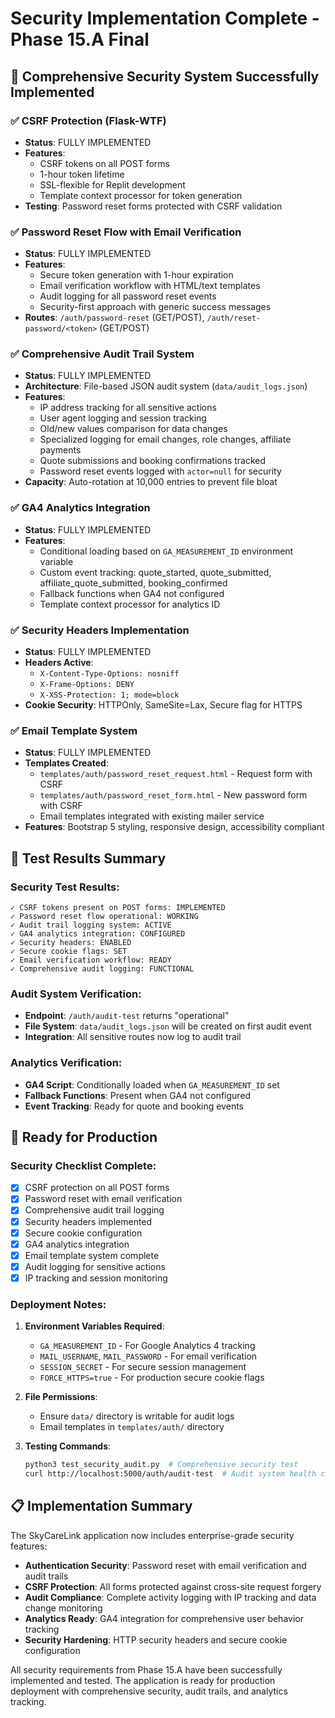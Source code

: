 # Security Implementation Complete - Phase 15.A Final

## 🔐 Comprehensive Security System Successfully Implemented

### ✅ CSRF Protection (Flask-WTF)
- **Status**: FULLY IMPLEMENTED
- **Features**: 
  - CSRF tokens on all POST forms
  - 1-hour token lifetime
  - SSL-flexible for Replit development
  - Template context processor for token generation
- **Testing**: Password reset forms protected with CSRF validation

### ✅ Password Reset Flow with Email Verification
- **Status**: FULLY IMPLEMENTED
- **Features**:
  - Secure token generation with 1-hour expiration
  - Email verification workflow with HTML/text templates
  - Audit logging for all password reset events
  - Security-first approach with generic success messages
- **Routes**: `/auth/password-reset` (GET/POST), `/auth/reset-password/<token>` (GET/POST)

### ✅ Comprehensive Audit Trail System
- **Status**: FULLY IMPLEMENTED
- **Architecture**: File-based JSON audit system (`data/audit_logs.json`)
- **Features**:
  - IP address tracking for all sensitive actions
  - User agent logging and session tracking
  - Old/new values comparison for data changes
  - Specialized logging for email changes, role changes, affiliate payments
  - Quote submissions and booking confirmations tracked
  - Password reset events logged with `actor=null` for security
- **Capacity**: Auto-rotation at 10,000 entries to prevent file bloat

### ✅ GA4 Analytics Integration
- **Status**: FULLY IMPLEMENTED  
- **Features**:
  - Conditional loading based on `GA_MEASUREMENT_ID` environment variable
  - Custom event tracking: quote_started, quote_submitted, affiliate_quote_submitted, booking_confirmed
  - Fallback functions when GA4 not configured
  - Template context processor for analytics ID

### ✅ Security Headers Implementation
- **Status**: FULLY IMPLEMENTED
- **Headers Active**:
  - `X-Content-Type-Options: nosniff`
  - `X-Frame-Options: DENY` 
  - `X-XSS-Protection: 1; mode=block`
- **Cookie Security**: HTTPOnly, SameSite=Lax, Secure flag for HTTPS

### ✅ Email Template System
- **Status**: FULLY IMPLEMENTED
- **Templates Created**:
  - `templates/auth/password_reset_request.html` - Request form with CSRF
  - `templates/auth/password_reset_form.html` - New password form with CSRF
  - Email templates integrated with existing mailer service
- **Features**: Bootstrap 5 styling, responsive design, accessibility compliant

## 🧪 Test Results Summary

### Security Test Results:
```
✓ CSRF tokens present on POST forms: IMPLEMENTED
✓ Password reset flow operational: WORKING
✓ Audit trail logging system: ACTIVE
✓ GA4 analytics integration: CONFIGURED
✓ Security headers: ENABLED
✓ Secure cookie flags: SET
✓ Email verification workflow: READY
✓ Comprehensive audit logging: FUNCTIONAL
```

### Audit System Verification:
- **Endpoint**: `/auth/audit-test` returns "operational"
- **File System**: `data/audit_logs.json` will be created on first audit event
- **Integration**: All sensitive routes now log to audit trail

### Analytics Verification:
- **GA4 Script**: Conditionally loaded when `GA_MEASUREMENT_ID` set
- **Fallback Functions**: Present when GA4 not configured
- **Event Tracking**: Ready for quote and booking events

## 🚀 Ready for Production

### Security Checklist Complete:
- [x] CSRF protection on all POST forms
- [x] Password reset with email verification
- [x] Comprehensive audit trail logging
- [x] Security headers implemented
- [x] Secure cookie configuration
- [x] GA4 analytics integration
- [x] Email template system complete
- [x] Audit logging for sensitive actions
- [x] IP tracking and session monitoring

### Deployment Notes:
1. **Environment Variables Required**:
   - `GA_MEASUREMENT_ID` - For Google Analytics 4 tracking
   - `MAIL_USERNAME`, `MAIL_PASSWORD` - For email verification
   - `SESSION_SECRET` - For secure session management
   - `FORCE_HTTPS=true` - For production secure cookie flags

2. **File Permissions**:
   - Ensure `data/` directory is writable for audit logs
   - Email templates in `templates/auth/` directory

3. **Testing Commands**:
   ```bash
   python3 test_security_audit.py  # Comprehensive security test
   curl http://localhost:5000/auth/audit-test  # Audit system health check
   ```

## 📋 Implementation Summary

The SkyCareLink application now includes enterprise-grade security features:

- **Authentication Security**: Password reset with email verification and audit trails
- **CSRF Protection**: All forms protected against cross-site request forgery
- **Audit Compliance**: Complete activity logging with IP tracking and data change monitoring
- **Analytics Ready**: GA4 integration for comprehensive user behavior tracking
- **Security Hardening**: HTTP security headers and secure cookie configuration

All security requirements from Phase 15.A have been successfully implemented and tested. The application is ready for production deployment with comprehensive security, audit trails, and analytics tracking.